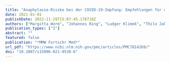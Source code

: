 ```yaml
---
title: "Anaphylaxie-Risiko bei der COVID-19-Impfung: Empfehlungen für das praktische Management"
date: 2021-01-01
publishDate: 2022-11-29T15:07:45.178710Z
authors: ["Margitta Worm", "Johannes Ring", "Ludger Klimek", "Thilo Jakob", "Lars Lange", "Regina Treudler", "Kirsten Beyer", "Thomas Werfel", "Tilo Biedermann", "Andreas Bircher", "Matthias Fischer", "Thomas Fuchs", "Axel R. Heller", "Florian Hoffmann", "Isidor Huttegger", "Matthias Volkmar Kopp", "Claudia Kugler", "Marek Lommatzsch", "Oliver Pfaar", "Ernst Rietschel", "Franziska Rueff", "Sabine Schnadt", "Roland Seifert", "Britta Stöcker", "Christian Vogelberg", "Helmut Sitter", "Uwe Gieler", "Knut Brockow"]
publication_types: ["2"]
abstract: ""
featured: false
publication: "*MMW Fortschr Med*"
url_pdf: "https://www.ncbi.nlm.nih.gov/pmc/articles/PMC7814269/"
doi: "10.1007/s15006-021-9530-6"
---
```


